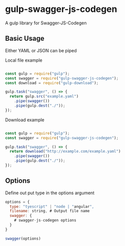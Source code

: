 # gulp-swagger-js-codegen

A gulp library for Swagger-JS-Codegen

## Basic Usage

Either YAML or JSON can be piped

Local file example

``` javascript

const gulp = require("gulp");
const swagger = require("gulp-swagger-js-codegen");
const download = require("gulp-download");

gulp.task("swagger", () => {
  return gulp.src("example.yaml")
    .pipe(swagger())
    .pipe(gulp.dest("./"));
});

```

Download example

``` javascript

const gulp = require("gulp");
const swagger = require("gulp-swagger-js-codegen");

gulp.task("swagger", () => {
  return download("http://example.com/example.yaml")
    .pipe(swagger())
    .pipe(gulp.dest("./"));
});

```

## Options

Define out put type in the options argument

``` javascript
options = {
  type: "tyescript" | "node | "angular",
  filename: string, # Output file name
  swagger: {
    # swagger-js-codegen options
  }
}

swagger(options)

```
